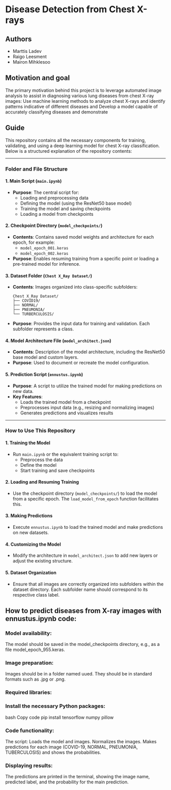 # Disease Detection from Chest X-rays

## Authors

-   Marttis Ladev
-   Raigo Leesment
-   Mairon Mihklesoo

## Motivation and goal

The primary motivation behind this project is to leverage automated image
analysis to assist in diagnosing various lung diseases from chest X-ray images:
Use machine learning methods to analyze chest X-rays and identify patterns
indicative of different diseases and Develop a model capable of accurately
classifying diseases and demonstrate

## Guide

This repository contains all the necessary components for training, validating,
and using a deep learning model for chest X-ray classification. Below is a
structured explanation of the repository contents:

---

### Folder and File Structure

#### 1. **Main Script (`main.ipynb`)**

-   **Purpose**: The central script for:
    -   Loading and preprocessing data
    -   Defining the model (using the ResNet50 base model)
    -   Training the model and saving checkpoints
    -   Loading a model from checkpoints

#### 2. **Checkpoint Directory (`model_checkpoints/`)**

-   **Contents**: Contains saved model weights and architecture for each epoch,
    for example:
    -   `model_epoch_001.keras`
    -   `model_epoch_002.keras`
-   **Purpose**: Enables resuming training from a specific point or loading a
    pre-trained model for inference.

#### 3. **Dataset Folder (`Chest X_Ray Dataset/`)**

-   **Contents**: Images organized into class-specific subfolders:
    ```
    Chest X_Ray Dataset/
    ├── COVID19/
    ├── NORMAL/
    ├── PNEUMONIA/
    └── TURBERCULOSIS/
    ```
-   **Purpose**: Provides the input data for training and validation. Each
    subfolder represents a class.

#### 4. **Model Architecture File (`model_architect.json`)**

-   **Contents**: Description of the model architecture, including the ResNet50
    base model and custom layers.
-   **Purpose**: Used to document or recreate the model configuration.

#### 5. **Prediction Script (`ennustus.ipynb`)**

-   **Purpose**: A script to utilize the trained model for making predictions on
    new data.
-   **Key Features**:
    -   Loads the trained model from a checkpoint
    -   Preprocesses input data (e.g., resizing and normalizing images)
    -   Generates predictions and visualizes results

---

### How to Use This Repository

#### 1. **Training the Model**

-   Run `main.ipynb` or the equivalent training script to:
    -   Preprocess the data
    -   Define the model
    -   Start training and save checkpoints

#### 2. **Loading and Resuming Training**

-   Use the checkpoint directory (`model_checkpoints/`) to load the model from a
    specific epoch. The `load_model_from_epoch` function facilitates this.

#### 3. **Making Predictions**

-   Execute `ennustus.ipynb` to load the trained model and make predictions on
    new datasets.

#### 4. **Customizing the Model**

-   Modify the architecture in `model_architect.json` to add new layers or
    adjust the existing structure.

#### 5. **Dataset Organization**

-   Ensure that all images are correctly organized into subfolders within the
    dataset directory. Each subfolder name should correspond to its respective
    class label.

## How to predict diseases from X-ray images with ennustus.ipynb code:

### Model availability:

The model should be saved in the model_checkpoints directory, e.g., as a file
model_epoch_955.keras.

### Image preparation:

Images should be in a folder named uued. They should be in standard formats such
as .jpg or .png.

### Required libraries:

### Install the necessary Python packages:

bash Copy code pip install tensorflow numpy pillow

### Code functionality:

The script: Loads the model and images. Normalizes the images. Makes predictions
for each image (COVID-19, NORMAL, PNEUMONIA, TUBERCULOSIS) and shows the
probabilities.

### Displaying results:

The predictions are printed in the terminal, showing the image name, predicted
label, and the probability for the main prediction.

